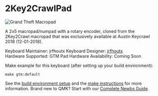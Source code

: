 # 2Key2CrawlPad

![Grand Theft Macropad](https://i.imgur.com/ON7m7RI.jpg)

A 2x5 macropad/numpad with a rotary encoder, cloned from the 2Key2Crawl macropad that was exclusively available at Austin Keycrawl 2018 (12-01-2018).

Keyboard Maintainer: jrfhoutx
Keyboard Designer: [jrfhoutx](https://github.com/jrfhoutx)  
Hardware Supported: GTM Pad
Hardware Availability: Coming Soon

Make example for this keyboard (after setting up your build environment):

    make gtm:default

See the [build environment setup](https://docs.qmk.fm/#/getting_started_build_tools) and the [make instructions](https://docs.qmk.fm/#/getting_started_make_guide) for more information. Brand new to QMK? Start with our [Complete Newbs Guide](https://docs.qmk.fm/#/newbs).
